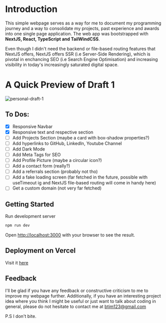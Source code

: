 # Introduction
This simple webpage serves as a way for me to document my programming journey and a way to consolidate my projects, past experience and awards into one single page application. The web app was bootstrapped with **NextJS, React, TypeScript and TailWindCSS**.

Even though I didn't need the backend or file-based routing features that NextJS offers, NextJS offers SSR (i.e Server-Side Rendering), which is pivotal in enchancing SEO (i.e Search Engine Optimisation) and increasing visibility in today's increasingly saturated digital space.

# A Quick Preview of Draft 1
![personal-draft-1](https://user-images.githubusercontent.com/19306879/234338976-e9113db0-8003-4f09-8ff7-8c23519c6d54.gif)


## To Dos:

- [x] Responsive Navbar
- [x] Responsive text and respective section 
- [ ] Add Projects Section (maybe a card with box-shadow properties?)
- [ ] Add hyperlinks to GitHub, LinkedIn, Youtube Channel
- [ ] Add Dark Mode
- [ ] Add Meta Tags for SEO
- [ ] Add Profile Picture (maybe a circular icon?)
- [ ] Add a contact form (really?)
- [ ] Add a referrals section (probably not tho)
- [ ] Add a fake loading screen (far fetched in the future, possible with useTimeout ig and NextJS file-based routing will come in handy here)
- [ ] Get a custom domain (not very far fetched)

## Getting Started

Run development server

```bash
npm run dev
```

Open [http://localhost:3000](http://localhost:3000) with your browser to see the result.

## Deployment on Vercel

Visit it [here](https://personal-portfolio-two-nu.vercel.app)

## Feedback

I'll be glad if you have any feedback or constructive criticism to me to improve my webpage further. Additionally, if you have an interesting project idea where you think I might be useful or just want to talk about coding in general, please do not hesitate to contact me at btjm123@gmail.com

P.S I don't bite.
